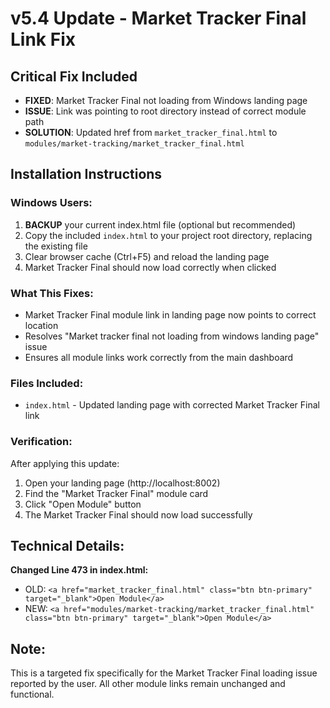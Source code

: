 # v5.4 Update - Market Tracker Final Link Fix

## Critical Fix Included
- **FIXED**: Market Tracker Final not loading from Windows landing page
- **ISSUE**: Link was pointing to root directory instead of correct module path
- **SOLUTION**: Updated href from `market_tracker_final.html` to `modules/market-tracking/market_tracker_final.html`

## Installation Instructions

### Windows Users:
1. **BACKUP** your current index.html file (optional but recommended)
2. Copy the included `index.html` to your project root directory, replacing the existing file
3. Clear browser cache (Ctrl+F5) and reload the landing page
4. Market Tracker Final should now load correctly when clicked

### What This Fixes:
- Market Tracker Final module link in landing page now points to correct location
- Resolves "Market tracker final not loading from windows landing page" issue
- Ensures all module links work correctly from the main dashboard

### Files Included:
- `index.html` - Updated landing page with corrected Market Tracker Final link

### Verification:
After applying this update:
1. Open your landing page (http://localhost:8002)
2. Find the "Market Tracker Final" module card
3. Click "Open Module" button
4. The Market Tracker Final should now load successfully

## Technical Details:
**Changed Line 473 in index.html:**
- OLD: `<a href="market_tracker_final.html" class="btn btn-primary" target="_blank">Open Module</a>`
- NEW: `<a href="modules/market-tracking/market_tracker_final.html" class="btn btn-primary" target="_blank">Open Module</a>`

## Note:
This is a targeted fix specifically for the Market Tracker Final loading issue reported by the user. All other module links remain unchanged and functional.
